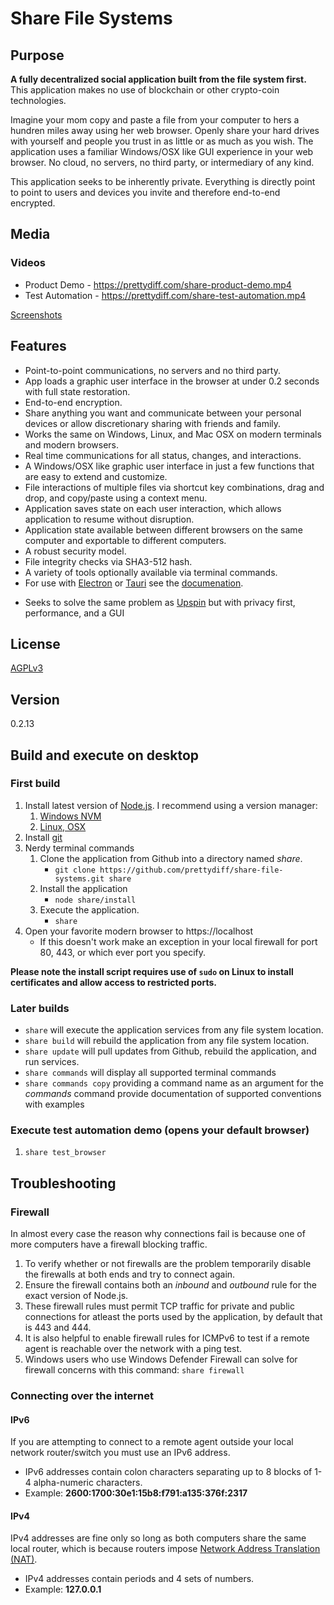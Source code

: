 # Share File Systems

## Purpose
**A fully decentralized social application built from the file system first.**  This application makes no use of blockchain or other crypto-coin technologies.

Imagine your mom copy and paste a file from your computer to hers a hundren miles away using her web browser.  Openly share your hard drives with yourself and people you trust in as little or as much as you wish.  The application uses a familiar Windows/OSX like GUI experience in your web browser.  No cloud, no servers, no third party, or intermediary of any kind.

This application seeks to be inherently private.  Everything is directly point to point to users and devices you invite and therefore end-to-end encrypted.

## Media
### Videos
 * Product Demo - https://prettydiff.com/share-product-demo.mp4
 * Test Automation - https://prettydiff.com/share-test-automation.mp4

[Screenshots](documentation/screenshots.md)

## Features
* Point-to-point communications, no servers and no third party.
* App loads a graphic user interface in the browser at under 0.2 seconds with full state restoration.
* End-to-end encryption.
* Share anything you want and communicate between your personal devices or allow discretionary sharing with friends and family.
* Works the same on Windows, Linux, and Mac OSX on modern terminals and modern browsers.
* Real time communications for all status, changes, and interactions.
* A Windows/OSX like graphic user interface in just a few functions that are easy to extend and customize.
* File interactions of multiple files via shortcut key combinations, drag and drop, and copy/paste using a context menu.
* Application saves state on each user interaction, which allows application to resume without disruption.
* Application state available between different browsers on the same computer and exportable to different computers.
* A robust security model.
* File integrity checks via SHA3-512 hash.
* A variety of tools optionally available via terminal commands.
* For use with [Electron](https://www.electronjs.org/) or [Tauri](https://tauri.app/) see the [documenation](./documentation/electron_tauri.md). 
<!-- cspell:disable-next-line -->
* Seeks to solve the same problem as [Upspin](https://upspin.googlesource.com/upspin/) but with privacy first, performance, and a GUI

## License
[AGPLv3](https://www.gnu.org/licenses/agpl-3.0.en.html)

## Version
0.2.13

## Build and execute on desktop
### First build
1. Install latest version of [Node.js](https://nodejs.org). I recommend using a version manager:
   1. [Windows NVM](https://github.com/coreybutler/nvm-windows)
   1. [Linux, OSX](https://github.com/nvm-sh/nvm)
1. Install [git](https://git-scm.com/downloads)
1. Nerdy terminal commands
   1. Clone the application from Github into a directory named *share*.
      * `git clone https://github.com/prettydiff/share-file-systems.git share`
   1. Install the application
      * `node share/install`
   1. Execute the application.
      * `share`
1. Open your favorite modern browser to https://localhost
   * If this doesn't work make an exception in your local firewall for port 80, 443, or which ever port you specify.

**Please note the install script requires use of `sudo` on Linux to install certificates and allow access to restricted ports.**

### Later builds
* `share` will execute the application services from any file system location.
* `share build` will rebuild the application from any file system location.
* `share update` will pull updates from Github, rebuild the application, and run services.
* `share commands` will display all supported terminal commands
* `share commands copy` providing a command name as an argument for the *commands* command provide documentation of supported conventions with examples

### Execute test automation demo (opens your default browser)
1. `share test_browser`

## Troubleshooting
### Firewall
In almost every case the reason why connections fail is because one of more computers have a firewall blocking traffic.
   1. To verify whether or not firewalls are the problem temporarily disable the firewalls at both ends and try to connect again.
   1. Ensure the firewall contains both an *inbound* and *outbound* rule for the exact version of Node.js.
   1. These firewall rules must permit TCP traffic for private and public connections for atleast the ports used by the application, by default that is 443 and 444.
   1. It is also helpful to enable firewall rules for ICMPv6 to test if a remote agent is reachable over the network with a ping test.
   1. Windows users who use Windows Defender Firewall can solve for firewall concerns with this command: `share firewall`

### Connecting over the internet
#### IPv6
If you are attempting to connect to a remote agent outside your local network router/switch you must use an IPv6 address.
   * IPv6 addresses contain colon characters separating up to 8 blocks of 1-4 alpha-numeric characters.
   * Example: **2600:1700:30e1:15b8:f791:a135:376f:2317**

#### IPv4
IPv4 addresses are fine only so long as both computers share the same local router, which is because routers impose [Network Address Translation (NAT)](https://en.wikipedia.org/wiki/Network_address_translation).
   * IPv4 addresses contain periods and 4 sets of numbers.
   * Example: **127.0.0.1**
<!--
## Install on IPhone
1. Download iSH from the app store.  It is a Linux shell.  Open it.
</!-- cspell:disable --/>
1. In iSH execute command to install a package manager: `wget -qO- http://dl-cdn.alpinelinux.org/alpine/v3.12/main/x86/apk-tools-static-2.10.5-r1.apk | tar -xz sbin/apk.static && ./sbin/apk.static add apk-tools && rm sbin/apk.static`
   * For a list of available packages see: https://github.com/ish-app/ish/wiki/What-works%3F
</!-- cspell:enable --/>
1. Then install wget: `apk update && apk add --no-cache wget`
1. Download Node using wget: `wget https://nodejs.org/dist/v15.14.0/node-v15.14.0-linux-x64.tar.xz && tar -xf node-v15.14.0-linux-x64.tar.xz`
-->

